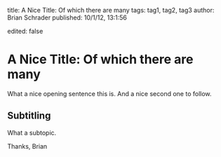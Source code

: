 title: A Nice Title: Of which there are many
tags: tag1, tag2, tag3
author: Brian Schrader
published: 10/1/12, 13:1:56

edited: false

# A Nice Title: Of which there are many

What a nice opening sentence this is. And a nice second one to follow.

## Subtitling

What a subtopic.

Thanks,
Brian